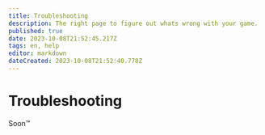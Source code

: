 ```yaml
---
title: Troubleshooting
description: The right page to figure out whats wrong with your game.
published: true
date: 2023-10-08T21:52:45.217Z
tags: en, help
editor: markdown
dateCreated: 2023-10-08T21:52:40.778Z
---
```


# Troubleshooting
Soon:tm: